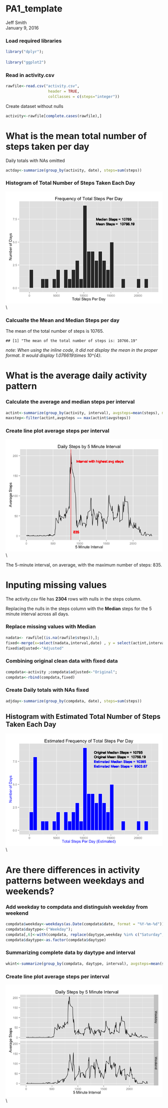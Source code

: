 # PA1_template
Jeff Smith  
January 9, 2016  




### Load required libraries

```r
library("dplyr");

library("ggplot2")
```

### Read in activity.csv

```r
rawfile<-read.csv("activity.csv",  
                   header = TRUE,
                   colClasses = c(steps="integer"))
```

Create dataset without nulls

```r
activity<-rawfile[complete.cases(rawfile),] 
```


#  What is the mean total number of steps taken per day

Daily totals with NAs omitted

```r
actday<-summarize(group_by(activity, date), steps=sum(steps))
```


### Histogram of Total Number of Steps Taken Each Day

![](PA1_template_files/figure-html/unnamed-chunk-5-1.png)\

### Calcualte the Mean and Median Steps per day
 
The mean of the total number of steps is 10765.

```
## [1] "The mean of the total number of steps is: 10766.19"
```
*note: When using the inline code, it did not display the mean in the proper format.  It would display 1.076619\times 10^{4}.*


# What is the average daily activity pattern

### Calculate the average and median steps per interval

```r
actint<-summarize(group_by(activity, interval), avgsteps=mean(steps), medsteps=median(steps) );
maxstep<-filter(actint,avgsteps == max(actint$avgsteps))
```


### Create line plot average steps per interval
![](PA1_template_files/figure-html/unnamed-chunk-8-1.png)\

The 5-minute interval, on average, with the maximum number of steps: 835.


# Inputing missing values


The activity.csv file has **2304** rows with nulls in the steps column.

Replacing the nulls in the steps column with the **Median** steps for the 5 minute interval across all days.

### Replace missing values with Median

```r
nadata<- rawfile[(is.na(rawfile$steps)),];
fixed<-merge(x=select(nadata,interval,date) , y = select(actint,interval,steps=medsteps), by = "interval");
fixed$adjusted<-"Adjusted"
```
### Combining original clean data with fixed data

```r
compdata<-activity ;compdata$adjusted<-"Original";
compdata<-rbind(compdata,fixed)
```


### Create Daily totals with NAs fixed

```r
adjday<-summarize(group_by(compdata, date), steps=sum(steps))
```

## Histogram with Estimated Total Number of Steps Taken Each Day

![](PA1_template_files/figure-html/unnamed-chunk-12-1.png)\


# Are there differences in activity patterns between weekdays and weekends?


### Add weekday to compdata and distinguish weekday from weekend

```r
compdata$weekday<-weekdays(as.Date(compdata$date, format = "%Y-%m-%d"));
compdata$daytype<-("Weekday");
compdata[,6]<-with(compdata, replace(daytype,weekday %in% c("Saturday", "Sunday"), "Weekend"));
compdata$daytype<-as.factor(compdata$daytype)
```
### Summarizing complete data by daytype and interval

```r
wkint<-summarize(group_by(compdata, daytype, interval), avgsteps=mean(steps) )
```


### Create line plot average steps per interval
![](PA1_template_files/figure-html/unnamed-chunk-15-1.png)\

